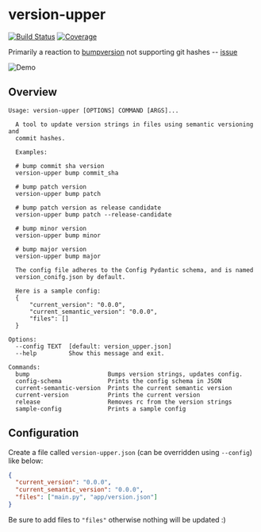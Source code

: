 # version-upper

[![Build Status](https://travis-ci.com/hkiang01/version-upper.svg?branch=master)](https://travis-ci.com/hkiang01/version-upper)
[![Coverage](https://coveralls.io/repos/github/hkiang01/version-upper/badge.svg?branch=master&service=github )](https://coveralls.io/github/hkiang01/version-upper?branch=master)

Primarily a reaction to [bumpversion](https://github.com/peritus/bumpversion) not supporting git hashes -- [issue](https://github.com/peritus/bumpversion/issues/125)

![Demo](demo.gif)

## Overview

```
Usage: version-upper [OPTIONS] COMMAND [ARGS]...

  A tool to update version strings in files using semantic versioning and
  commit hashes.

  Examples:

  # bump commit sha version
  version-upper bump commit_sha

  # bump patch version
  version-upper bump patch

  # bump patch version as release candidate
  version-upper bump patch --release-candidate

  # bump minor version
  version-upper bump minor

  # bump major version
  version-upper bump major

  The config file adheres to the Config Pydantic schema, and is named
  version_conifg.json by default.

  Here is a sample config:
  {
      "current_version": "0.0.0",
      "current_semantic_version": "0.0.0",
      "files": []
  }

Options:
  --config TEXT  [default: version_upper.json]
  --help         Show this message and exit.

Commands:
  bump                      Bumps version strings, updates config.
  config-schema             Prints the config schema in JSON
  current-semantic-version  Prints the current semantic version
  current-version           Prints the current version
  release                   Removes rc from the version strings
  sample-config             Prints a sample config
```

## Configuration

Create a file called `version-upper.json` (can be overridden using `--config`) like below:

```json
{
  "current_version": "0.0.0",
  "current_semantic_version": "0.0.0",
  "files": ["main.py", "app/version.json"]
}
```

Be sure to add files to `"files"` otherwise nothing will be updated :)
